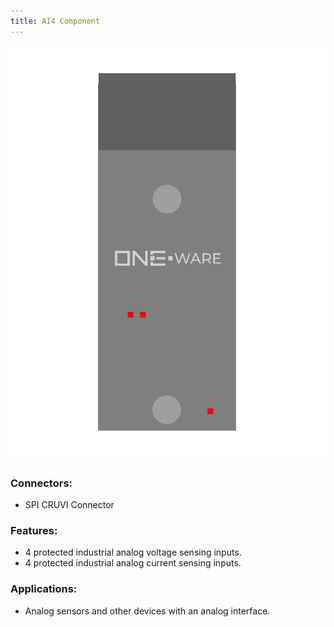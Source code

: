 ```yaml
---
title: AI4 Component
---
```


![AI4 Component](img/Component_AI4.png)

### Connectors:
- SPI CRUVI Connector

### Features:
- 4 protected industrial analog voltage sensing inputs.
- 4 protected industrial analog current sensing inputs.

### Applications:
- Analog sensors and other devices with an analog interface.
